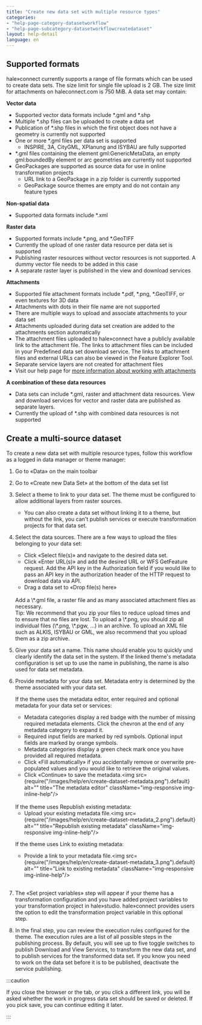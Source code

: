 ```yaml
---
title: "Create new data set with multiple resource types"
categories:
- "help-page-category-datasetworkflow"
- "help-page-subcategory-datasetworkflowcreatedataset"
layout: help-detail
language: en
---
```


## Supported formats ##

hale»connect currently supports a range of file formats which can be used to create data sets. The size limit for single file upload is 2 GB. The size limit for attachments on haleconnect.com is 750 MiB. A data set may contain:

**Vector data**
  * Supported vector data formats include \*.gml and \*.shp
  * Multiple \*.shp files can be uploaded to create a data set
  * Publication of \*.shp files in which the first object does not have a geometry is currently not supported
  * One or more  \*.gml files per data set is supported
    * INSPIRE, 3A, CityGML, XPlanung and ISYBAU are fully supported
  * \*.gml files containing the element gml:GenericMetaData, an empty gml:boundedBy element or arc geometries are currently not supported
  * GeoPackages are supported as source data for use in online transformation projects
    * URL link to a GeoPackage in a zip folder is currently supported
    * GeoPackage source themes are empty and do not contain any feature types

**Non-spatial data**
  * Supported data formats include \*.xml

**Raster data**
  * Supported formats include \*.png, and \*.GeoTIFF
  * Currently the upload of one raster data resource per data set is supported
  * Publishing raster resources without vector resources is not supported. A dummy vector file needs to be added in this case
  * A separate raster layer is published in the view and download services

**Attachments**
  * Supported file attachment formats include \*.pdf, \*.png, \*.GeoTIFF, or even textures for 3D data
  * Attachments with dots in their file name are not supported
  * There are multiple ways to upload and associate attachments to your data set
  * Attachments uploaded during data set creation are added to the attachments section automatically
  * The attachment files uploaded to hale»connect have a publicly available link to the attachment file. The links to attachment files can be included in your Predefined data set download service. The links to attachment files and external URLs can also be viewed in the Feature Explorer Tool.
  * Separate service layers are not created for attachment files
  * Visit our help page for [more information about working with attachments](../../references/data/2018-03-10-reference-data-files.md)

**A combination of these data resources**
  * Data sets can include \*.gml, raster and attachment data resources. View and download services for vector and raster data are published as separate layers.
  * Currently the upload of \*.shp with combined data resources is not supported

## Create a multi-source dataset ##

To create a new data set with multiple resource types, follow this workflow as a logged in data manager or theme manager:

1. Go to &laquo;Data&raquo; on the main toolbar
2. Go to &laquo;Create new Data Set&raquo; at the bottom of the data set list
3. Select a theme to link to your data set. The theme must be configured to allow additional layers from raster sources.
    * You can also create a data set without linking it to a theme, but without the link, you can't publish services or execute transformation projects for that data set.
4. Select the data sources. There are a few ways to upload the files belonging to your data set:
    *	Click &laquo;Select file(s)&raquo; and navigate to the desired data set.
    * Click &laquo;Enter URL(s)&raquo; and add the desired URL or WFS GetFeature request. Add the API key in the Authorization field if you would like to pass an API key in the authorization header of the HTTP request to download data via API.
    * Drag a data set to &laquo;Drop file(s) here&raquo;

    <br/>
    Add a \*.gml file, a raster file and as many associated attachment files as necessary.

   <br/>
   Tip: We recommend that you zip your files to reduce upload times and to ensure that no files are lost. To upload a \*.png, you should zip all individual files (\*.png, \*.pgw, …) in an archive. To upload an XML file such as ALKIS, ISYBAU or GML, we also recommend that you upload them as a zip archive.

5.	Give your data set a name. This name should enable you to quickly und clearly identify the data set in the system. If the linked theme's metadata configuration is set up to use the name in publishing, the name is also used for data set metadata.
6.	Provide metadata for your data set. Metadata entry is determined by the theme associated with your data set.

    If the theme uses the metadata editor, enter required and optional metadata for your data set or services:
      * Metadata categories display a red badge with the number of missing required metadata elements. Click the chevron at the end of any  metadata category to expand it.
      * Required input fields are marked by red symbols. Optional input fields are marked by orange symbols.
      * Metadata categories display a green check mark once you have provided all required metadata.
      * Click «Fill automatically» if you accidentally remove or overwrite pre-populated values and you would like to retrieve the original values.
      * Click &laquo;Continue&raquo; to save the metadata.<img src={require("/images/help/en/create-dataset-metadata.png").default} alt="" title="The metadata editor" className="img-responsive img-inline-help"/>

      <br/>
    If the theme uses Republish existing metadata:

      * Upload your existing metadata file.<img src={require("/images/help/en/create-dataset-metadata_2.png").default} alt="" title="Republish existing metadata" className="img-responsive img-inline-help"/>

    If the theme uses Link to existing metadata:

      * Provide a link to your metadata file.<img src={require("/images/help/en/create-dataset-metadata_3.png").default} alt="" title="Link to existing metadata" className="img-responsive img-inline-help"/>
       <br/>

7. The «Set project variables» step will appear if your theme has a transformation configuration and you have added project variables to your transformation project in hale»studio. hale»connect provides users the option to edit the transformation project variable in this optional step.

8. In the final step, you can review the execution rules configured for the theme. The execution rules are a list of all possible steps in the publishing process. By default, you will see up to five toggle switches to publish Download and View Services, to transform the new data set, and to publish services for the transformed data set. If you know you need to work on the data set before it is to be published, deactivate the service publishing.

:::caution

If you close the browser or the tab, or you click a different link, you will be asked whether the work in progress data set should be saved or deleted. If you pick save, you can continue editing it later.

:::

